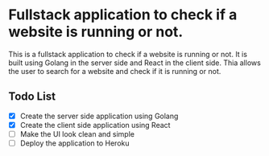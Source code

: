 # Fullstack application to check if a website is running or not.

This is a fullstack application to check if a website is running or not. It is built using Golang in the server side and React in the client side. Thia allows the user to search for a website and check if it is running or not.

## Todo List

- [x] Create the server side application using Golang
- [x] Create the client side application using React
- [ ] Make the UI look clean and simple
- [ ] Deploy the application to Heroku
